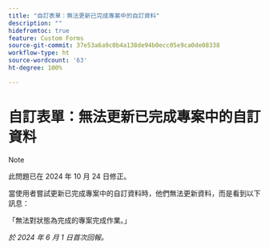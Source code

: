 ```yaml
---
title: "自訂表單：無法更新已完成專案中的自訂資料"
description: ""
hidefromtoc: true
feature: Custom Forms
source-git-commit: 37e53a6a9c0b4a138de94b0ecc05e9ca0de08338
workflow-type: ht
source-wordcount: '63'
ht-degree: 100%

---
```



# 自訂表單：無法更新已完成專案中的自訂資料

>[!NOTE]
>
>此問題已在 2024 年 10 月 24 日修正。

當使用者嘗試更新已完成專案中的自訂資料時，他們無法更新資料，而是看到以下訊息：

「無法對狀態為完成的專案完成作業。」

_於 2024 年 6 月 1 日首次回報。_
